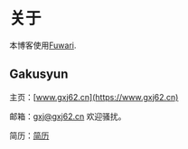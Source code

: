 # 关于

本博客使用[Fuwari](https://github.com/saicaca/fuwari).

## Gakusyun

主页：[www.gxj62.cn](https://www.gxj62.cn)

邮箱：[gxj@gxj62.cn](mailto:gxj@gxj62.cn) 欢迎骚扰。

简历：[简历](https://cdn.gxj62.cn/resume.7z)
